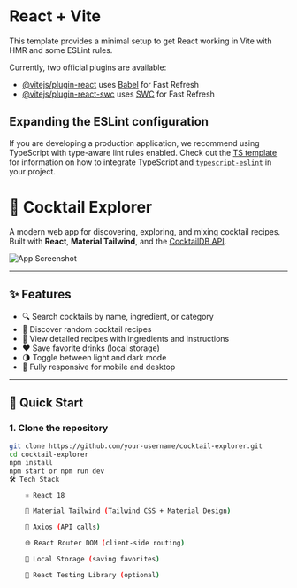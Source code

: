 # React + Vite

This template provides a minimal setup to get React working in Vite with HMR and some ESLint rules.

Currently, two official plugins are available:

- [@vitejs/plugin-react](https://github.com/vitejs/vite-plugin-react/blob/main/packages/plugin-react) uses [Babel](https://babeljs.io/) for Fast Refresh
- [@vitejs/plugin-react-swc](https://github.com/vitejs/vite-plugin-react/blob/main/packages/plugin-react-swc) uses [SWC](https://swc.rs/) for Fast Refresh

## Expanding the ESLint configuration

If you are developing a production application, we recommend using TypeScript with type-aware lint rules enabled. Check out the [TS template](https://github.com/vitejs/vite/tree/main/packages/create-vite/template-react-ts) for information on how to integrate TypeScript and [`typescript-eslint`](https://typescript-eslint.io) in your project.
# 🍹 Cocktail Explorer

A modern web app for discovering, exploring, and mixing cocktail recipes. Built with **React**, **Material Tailwind**, and the [CocktailDB API](https://www.thecocktaildb.com/).

![App Screenshot](./screenshot.png) <!-- Replace with actual screenshot -->

---

## ✨ Features

- 🔍 Search cocktails by name, ingredient, or category
- 🎲 Discover random cocktail recipes
- 📖 View detailed recipes with ingredients and instructions
- ❤️ Save favorite drinks (local storage)
- 🌗 Toggle between light and dark mode
- 📱 Fully responsive for mobile and desktop

---

## 🚀 Quick Start

### 1. Clone the repository

```bash
git clone https://github.com/your-username/cocktail-explorer.git
cd cocktail-explorer
npm install
npm start or npm run dev
🛠️ Tech Stack

    ⚛️ React 18

    🎨 Material Tailwind (Tailwind CSS + Material Design)

    🔄 Axios (API calls)

    🌐 React Router DOM (client-side routing)

    💾 Local Storage (saving favorites)

    🧪 React Testing Library (optional)

